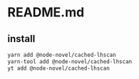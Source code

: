 # README.md

    

## install

```bash
yarn add @node-novel/cached-lhscan
yarn-tool add @node-novel/cached-lhscan
yt add @node-novel/cached-lhscan
```

